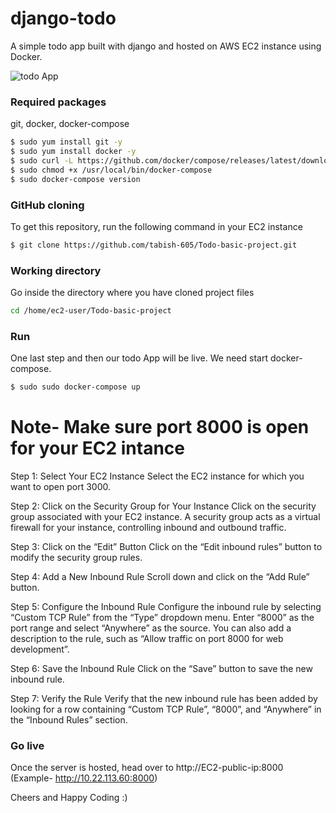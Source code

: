 # django-todo
A simple todo app built with django and hosted on AWS EC2 instance using Docker.

![todo App](https://raw.githubusercontent.com/tabish-605/Todo-basic-project/develop/staticfiles/todoApp.png)
### Required packages
git, docker, docker-compose

```bash
$ sudo yum install git -y
$ sudo yum install docker -y
$ sudo curl -L https://github.com/docker/compose/releases/latest/download/docker-compose-$(uname -s)-$(uname -m) -o     /usr/local/bin/docker-compose
$ sudo chmod +x /usr/local/bin/docker-compose
$ sudo docker-compose version
```
### GitHub cloning
To get this repository, run the following command in your EC2 instance 
```bash
$ git clone https://github.com/tabish-605/Todo-basic-project.git
```
### Working directory
Go inside the directory where you have cloned project files
```bash
cd /home/ec2-user/Todo-basic-project
```
### Run
One last step and then our todo App will be live. We need start docker-compose.
```bash
$ sudo sudo docker-compose up
```
# Note- Make sure port 8000 is open for your EC2 intance

Step 1: Select Your EC2 Instance
Select the EC2 instance for which you want to open port 3000.

Step 2: Click on the Security Group for Your Instance
Click on the security group associated with your EC2 instance. A security group acts as a virtual firewall for your instance, controlling inbound and outbound traffic.

Step 3: Click on the “Edit” Button
Click on the “Edit inbound rules” button to modify the security group rules.

Step 4: Add a New Inbound Rule
Scroll down and click on the “Add Rule” button.

Step 5: Configure the Inbound Rule
Configure the inbound rule by selecting “Custom TCP Rule” from the “Type” dropdown menu. Enter “8000” as the port range and select “Anywhere” as the source. You can also add a description to the rule, such as “Allow traffic on port 8000 for web development”.

Step 6: Save the Inbound Rule
Click on the “Save” button to save the new inbound rule.

Step 7: Verify the Rule
Verify that the new inbound rule has been added by looking for a row containing “Custom TCP Rule”, “8000”, and “Anywhere” in the “Inbound Rules” section.

### Go live
Once the server is hosted, head over to http://EC2-public-ip:8000 (Example- http://10.22.113.60:8000)

Cheers and Happy Coding :)
